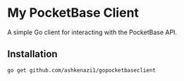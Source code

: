 # My PocketBase Client

A simple Go client for interacting with the PocketBase API.

## Installation

```sh
go get github.com/ashkenazi1/gopocketbaseclient
```